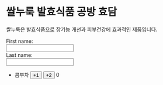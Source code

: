 <!DOCTYPE html>
<html>
<head>
</head>
<body>
 <h1>쌀누룩 발효식품 공방 효담</h1>
 <p>쌀누룩은 발효식품으로 장기능 개선과 피부건강에 효과적인 제품입니다.</p>

<form>
  <label for="fname">First name:</label><br>
  <input type="text" id="fname" name="fname"><br>
  <label for="lname">Last name:</label><br>
  <input type="text" id="lname" name="lname">
    </form>
 <ul>
  <li>
    <span>콤부차</span>
    <button class="count-btn" data-count="1">+1</button>
    <button class="count-btn" data-count="2">+2</button>
    <span class="count">0</span>
  </li>
</ul>

<script>
  // 버튼 클릭 이벤트 처리
  const countBtns = document.querySelectorAll('.count-btn');
  const countSpans = document.querySelectorAll('.count');
  const productNames = document.querySelectorAll('li span');
  
  countBtns.forEach((btn, index) => {
    btn.addEventListener('click', () => {
      const count = parseInt(btn.getAttribute('data-count'));
      const currentCount = parseInt(countSpans[index].textContent);
      const newCount = currentCount + count;
      countSpans[index].textContent = newCount;
    });
  });
</script>
